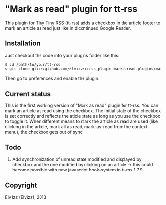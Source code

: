 "Mark as read" plugin for tt-rss
================================
This plugin for Tiny Tiny RSS (tt-rss) adds a checkbox in the article footer to mark an article as read just like in dicontinued Google Reader. 

Installation
------------
Just checkout the code into your plugins folder like this:

```sh
$ cd /path/to/your/tt-rss
$ git clone git://github.com/Elv1zz/ttrss_plugin-markasread plugins/markasread
```

Then go to preferences and enable the plugin.

Current status
--------------
This is the first working version of "Mark as read" plugin for tt-rss. 
You can mark an article as read using the checkbox. The initial state of the checkbox is set correctly and reflects the aticle state as long as you use the checkbox to toggle it. When different means to mark the article as read are used (like clicking in the article, mark all as read, mark-as-read from the context menu), the checkbox gets out of sync.

Todo
----
1. Add synchronization of unread state modified and displayed by checkbox and the one modified by clicking on an article
 -> this could become possible with new javascript hook-system in tt-rss 1.7.9

Copyright
---------
Elv1zz (Elvizz), 2013

